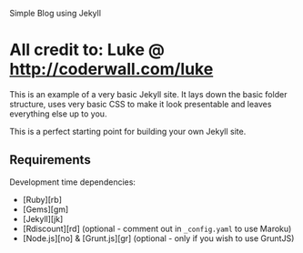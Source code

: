 Simple Blog using Jekyll

All credit to: Luke @ http://coderwall.com/luke
===

This is an example of a very basic Jekyll site. It lays down the basic folder structure, uses very basic CSS to make it look presentable and leaves everything else up to you.

This is a perfect starting point for building your own Jekyll site.

Requirements
------------

Development time dependencies:

* [Ruby][rb]
* [Gems][gm]
* [Jekyll][jk]
* [Rdiscount][rd] (optional - comment out in `_config.yaml` to use Maroku)
* [Node.js][no] & [Grunt.js][gr] (optional - only if you wish to use GruntJS)
